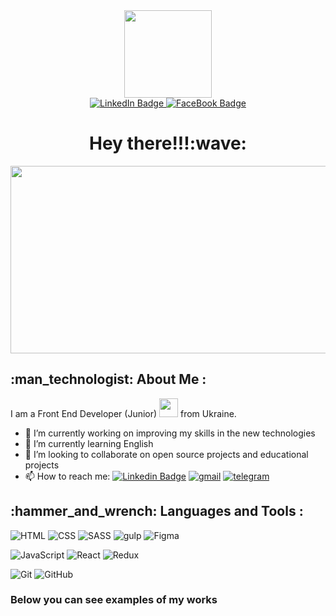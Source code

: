 <div id="header" align="center">
  <img src="https://media.giphy.com/media/2zeji2UedvZzvIZ45N/giphy.gif" width="140"/>
<div id="badges">
  <a href="https://www.linkedin.com/in/viktor-kondratiev-328a16218/">
    <img src="https://img.shields.io/badge/LinkedIn-blue?style=for-the-badge&logo=linkedin&logoColor=white" alt="LinkedIn Badge"/>
  </a>

  <a href="https://www.facebook.com/profile.php?id=100017238182035">
    <img src="https://img.shields.io/badge/facebook-blue?style=for-the-badge&logo=facebook&logoColor=white" alt="FaceBook Badge"/>
  </a>
</div>
<img src="https://komarev.com/ghpvc/?username=v-kondratiev&style=flat-square&color=blue" alt=""/>
<div> 
<div align="center">
<h1>
  Hey there!!!:wave:
</h1>
</div>
<div align="center">
  <img src="https://media.giphy.com/media/dWesBcTLavkZuG35MI/giphy.gif" width="600" height="300"/>
</div>

<div id="header" align="start">
     





<h2>
:man_technologist: About Me :
</h2>

I am a Front End Developer (Junior) <img src="https://media.giphy.com/media/WUlplcMpOCEmTGBtBW/giphy.gif" width="30"> from Ukraine.

- 🔭 I’m currently working on improving my skills in the new technologies
- 🌱 I’m currently learning English
- 👯 I’m looking to collaborate on open source projects and educational projects
- 📫 How to reach me: [![Linkedin Badge](https://img.shields.io/badge/-Linkedin-blue?style=flat&logo=Linkedin&logoColor=white)](https://www.linkedin.com/in/viktor-kondratiev-328a16218/) [![gmail](https://img.shields.io/badge/gmail-white?style=flat&logo=gmail)](https://upworkfor3d@gmail.com) [![telegram](https://img.shields.io/badge/telegram-blue?style=flat&logo=telegram)](https://t.me/https://t.me/Viktor_Kondratiev)
</div>
</div>

<div align="start">
<h2>
:hammer_and_wrench: Languages and Tools :
</h2>
  
![HTML](https://img.shields.io/badge/HTML-black?style=flat&logo=html5)
![CSS](https://img.shields.io/badge/CSS-black?style=flat&logo=CSS3)
![SASS](https://img.shields.io/badge/SASS/SCSS-black?style=flat&logo=SASS)
![gulp](https://img.shields.io/badge/Gulp-black?style=flat&logo=gulp)
![Figma](https://img.shields.io/badge/Figma-black?style=flat&logo=figma)

![JavaScript](https://img.shields.io/badge/JavaScript-black?style=flat&logo=javascript)
![React](https://img.shields.io/badge/React-black?style=flat&logo=react)
![Redux](https://img.shields.io/badge/Redux-black?style=flat&logo=redux)

![Git](https://img.shields.io/badge/Git-black?style=flat&logo=Git)
![GitHub](https://img.shields.io/badge/GitHub-black?style=flat&logo=GitHub)

### Below you can see examples of my works
</div>
